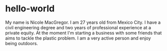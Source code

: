 # hello-world
My name is Nicole MacGregor. I  am 27 years old from Mexico City. I have a civil engineering degree and two years of professional experience at a private equity. At the moment I'm starting a business with some friends that aims to tackle the plastic problem. I am a very active person and enjoy being outdoors. 
